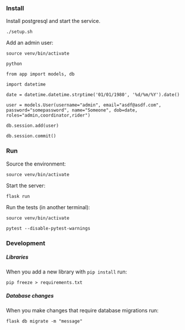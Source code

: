 ### Install

Install postgresql and start the service.

`./setup.sh`

Add an admin user:

`source venv/bin/activate`

`python`

`from app import models, db`

`import datetime`

`date = datetime.datetime.strptime('01/01/1980', '%d/%m/%Y').date()`

`user = models.User(username="admin", email="asdf@asdf.com", password="somepassword", name="Someone", dob=date, roles="admin,coordinator,rider")`

`db.session.add(user)`

`db.session.commit()`

### Run
Source the environment:

`source venv/bin/activate`

Start the server:

`flask run`

Run the tests (in another terminal):

`source venv/bin/activate`

`pytest --disable-pytest-warnings`

### Development
##### Libraries
When you add a new library with `pip install` run:

`pip freeze > requirements.txt`

##### Database changes
When you make changes that require database migrations run:

`flask db migrate -m "message"`
